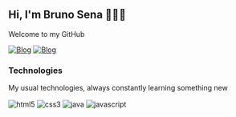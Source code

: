 ## Hi, I'm Bruno Sena 🧑🏻‍💻
<p>Welcome to my GitHub</p>

[![Blog](https://img.shields.io/badge/Gmail-D14836?style=for-the-badge&logo=gmail&logoColor=white)](brunosen4s@gmail.com)
[![Blog](https://img.shields.io/badge/LinkedIn-0077B5?style=for-the-badge&logo=linkedin&logoColor=white)](https://www.linkedin.com/in/brunosen4/)

### Technologies
<p>My usual technologies, always constantly learning something new</p>
<div style ="display> inline_block"br/>
<img align="center" alt="html5" src="https://img.shields.io/badge/HTML5-E34F26?style=for-the-badge&logo=html5&logoColor=white"/> 
  <img align="center" alt="css3" src="https://img.shields.io/badge/CSS3-1572B6?style=for-the-badge&logo=css3&logoColor=white"/> 
  <img align="center" alt="java" src="https://img.shields.io/badge/Java-ED8B00?style=for-the-badge&logo=openjdk&logoColor=white"/> 
  <img align="center" alt="javascript" src="https://img.shields.io/badge/JavaScript-323330?style=for-the-badge&logo=javascript&logoColor=F7DF1E"/>
</div>
